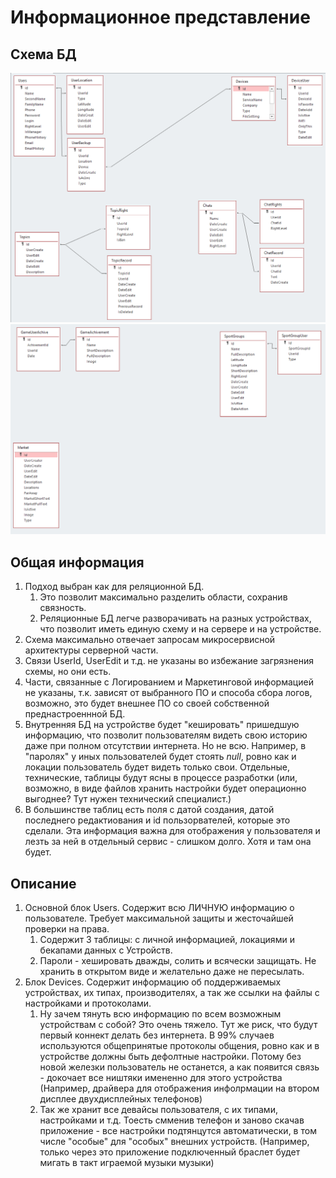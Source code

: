 # Информационное представление
## Схема БД 
![Схема БД](/Images/Info/1.png "Схема БД")
![Схема БД](/Images/Info/2.png "Схема БД")

## Общая информация
1. Подход выбран как для реляционной БД. 
    1. Это позволит максимально разделить области, сохранив связность. 
    2. Реляционные БД легче разворачивать на разных устройствах, что позволит иметь единую схему и на сервере и на устройстве.
2. Схема максимально отвечает запросам микросервисной архитектуры серверной части. 
3. Связи UserId, UserEdit и т.д. не указаны во избежание загрязнения схемы, но они есть.
4. Части, связанные с Логированием и Маркетинговой информацией не указаны, т.к. зависят от выбранного ПО и способа сбора логов, возможно, это будет внешнее ПО со своей собственной преднастроеннной БД.
5. Внутренняя БД на устройстве будет "кешировать" пришедшую информацию, что позволит пользователям видеть свою историю даже при полном отсутствии интернета. Но не всю. Например, в "паролях" у иных пользователей будет стоять *null*, ровно как и локации пользователь будет видеть только свои. Отдельные, технические, таблицы будут ясны в процессе разработки (или, возможно, в виде файлов хранить настройки будет операционно выгоднее? Тут нужен технический специалист.)
6. В большинстве таблиц есть поля с датой создания, датой последнего редактиования и id пользорвателей, которые это сделали. Эта информация важна для отображения у пользователя и лезть за ней в отдельный сервис - слишком долго. Хотя и там она будет.

## Описание
1. Основной блок Users. Содержит всю ЛИЧНУЮ информацию о пользователе. Требует максимальной защиты и жесточайшей проверки на права. 
    1. Содержит 3 таблицы: с личной информацией, локациями и бекапами данных с Устройств.
    2. Пароли - хешировать дважды, солить и всячески защищать. Не хранить в открытом виде и желательно даже не пересылать.
2. Блок Devices. Содержит информацию об поддерживаемых устройствах, их типах, производителях, а так же ссылки на файлы с настройками и протоколами. 
    1. Ну зачем тянуть всю информацию по всем возможным устройствам с собой? Это очень тяжело. Тут же риск, что будут первый коннект делать без интернета. В 99% случаев используются общепринятые протоколы общения, ровно как и в устройстве должны быть дефолтные настройки. Потому без новой железки пользователь не останется, а как появится связь - докочает все ништяки имененно для этого устройства (Например, драйвера для отображения инфолрмации на втором дисплее двухдисплейных телефонов)
    2. Так же хранит все девайсы пользователя, с их типами, настройками и т.д. Тоесть смменив телефон и заново скачав приложение - все настройки подтянцутся автоматически, в том числе "особые" для "особых" внешних устройств. (Например, только через это приложение подключенный браслет будет мигать в такт играемой музыки музыки)